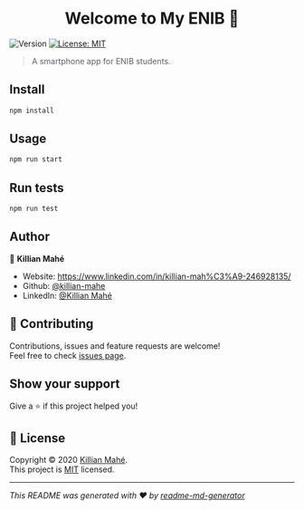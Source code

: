 <h1 align="center">Welcome to My ENIB 👋</h1>
<p>
  <img alt="Version" src="https://img.shields.io/badge/version-0.0.1-blue.svg?cacheSeconds=2592000" />
  <a href="https://github.com/killian-mahe/my-enib/blob/master/LICENSE.md" target="_blank">
    <img alt="License: MIT" src="https://img.shields.io/badge/License-MIT-yellow.svg" />
  </a>
</p>

> A smartphone app for ENIB students.

## Install

```sh
npm install
```

## Usage

```sh
npm run start
```

## Run tests

```sh
npm run test
```

## Author

👤 **Killian Mahé**

* Website: https://www.linkedin.com/in/killian-mah%C3%A9-246928135/
* Github: [@killian-mahe](https://github.com/killian-mahe)
* LinkedIn: [@Killian Mahé](https://www.linkedin.com/in/killian-mah%C3%A9-246928135/)

## 🤝 Contributing

Contributions, issues and feature requests are welcome!<br />Feel free to check [issues page](https://github.com/killian-mahe/my-enib/issues). 

## Show your support

Give a ⭐️ if this project helped you!

## 📝 License

Copyright © 2020 [Killian Mahé](https://github.com/killian-mahe).<br />
This project is [MIT](https://github.com/killian-mahe/my-enib/blob/master/LICENSE.md) licensed.

***
_This README was generated with ❤️ by [readme-md-generator](https://github.com/kefranabg/readme-md-generator)_
